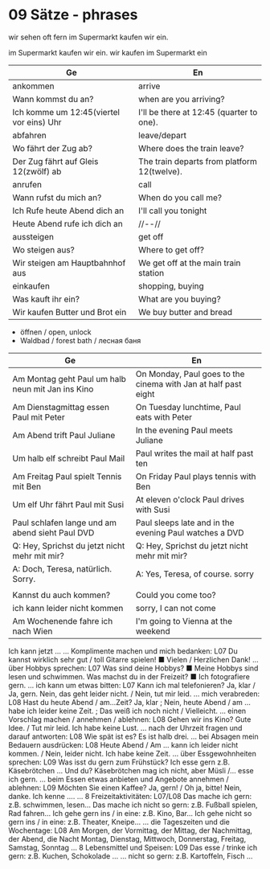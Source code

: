 # 09 Sätze - phrases

wir sehen oft fern
im Supermarkt kaufen wir ein.

im Supermarkt kaufen wir ein.
wir kaufen im Supermarkt ein


| Ge                                       | En                                          |
|------------------------------------------|---------------------------------------------|
| ankommen                                 | arrive                                      |
| Wann kommst du an?                       | when are you arriving?                      |
| Ich komme um 12:45(viertel vor eins) Uhr | I'll be there at 12:45 (quarter to one).    |
| abfahren                                 | leave/depart                                |
| Wo fährt der Zug ab?                     | Where does the train leave?                 |
| Der Zug fährt auf Gleis 12(zwölf) ab     | The train departs from platform 12(twelve). |
| anrufen                                  | call                                        |
| Wann rufst du mich an?                   | When do you call me?                        |
| Ich Rufe heute Abend dich an             | I'll call you tonight                       |
| Heute Abend rufe ich dich an             | //--//                                      |
| aussteigen                               | get off                                     |
| Wo steigen aus?                          | Where to get off?                           |
| Wir steigen am Hauptbahnhof aus          | We get off at the main train station        |
| einkaufen                                | shopping, buying                            |
| Was kauft ihr ein?                       | What are you buying?                        |
| Wir kaufen Butter und Brot ein           | We buy butter and bread                     |


- öffnen / open, unlock
- Waldbad / forest bath / лесная баня


| Ge                                                | En                                                             |
|---------------------------------------------------|----------------------------------------------------------------|
| Am Montag geht Paul um halb neun mit Jan ins Kino | On Monday, Paul goes to the cinema with Jan at half past eight |
| Am Dienstagmittag essen Paul mit Peter            | On Tuesday lunchtime, Paul eats with Peter                     |
| Am Abend trift Paul Juliane                       | In the evening Paul meets Juliane                              |
| Um halb elf schreibt Paul Mail                    | Paul writes the mail at half past ten                          |
| Am Freitag Paul spielt Tennis mit Ben             | On Friday Paul plays tennis with Ben                           |
| Um elf Uhr fährt Paul mit Susi                    | At eleven o'clock Paul drives with Susi                        |
| Paul schlafen lange und am abend sieht Paul DVD   | Paul sleeps late and in the evening Paul watches a DVD         |
| Q: Hey, Sprichst du jetzt nicht mehr mit mir?     | Q: Hey, Sprichst du jetzt nicht mehr mit mir?                  |
| A: Doch, Teresa, natürlich. Sorry.               | A: Yes, Teresa, of course. sorry                               |
|                                                   |                                                                |
| Kannst du auch kommen?                            | Could you come too?                                            |
| ich kann leider nicht kommen                      | sorry, I can not come                                          |
| Am Wochenende fahre ich nach Wien                 | I'm going to Vienna at the weekend                             |


Ich kann jetzt …
… Komplimente machen und mich bedanken: L07
Du kannst wirklich sehr gut / toll Gitarre spielen!
■ Vielen / Herzlichen Dank!
… über Hobbys sprechen: L07
Was sind deine Hobbys?
■ Meine Hobbys sind lesen und schwimmen.
Was machst du in der Freizeit?
■ Ich fotografiere gern.
… ich kann um etwas bitten: L07
Kann ich mal telefonieren?
Ja, klar / Ja, gern. Nein, das geht leider nicht. / Nein, tut mir leid.
… mich verabreden: L08
Hast du heute Abend / am…Zeit? Ja, klar ; Nein, heute Abend / am … habe ich leider keine Zeit. ;
Das weiß ich noch nicht / Vielleicht.
… einen Vorschlag machen / annehmen / ablehnen: L08
Gehen wir ins Kino? Gute Idee. / Tut mir leid. Ich habe keine Lust.
… nach der Uhrzeit fragen und darauf antworten: L08
Wie spät ist es? Es ist halb drei.
… bei Absagen mein Bedauern ausdrücken: L08
Heute Abend / Am … kann ich leider nicht kommen. / Nein, leider nicht. Ich habe keine Zeit.
… über Essgewohnheiten sprechen: L09
Was isst du gern zum Frühstück?
Ich esse gern z.B. Käsebrötchen … Und du?
Käsebrötchen mag ich nicht, aber Müsli /… esse ich gern.
… beim Essen etwas anbieten und Angebote annehmen / ablehnen: L09
Möchten Sie einen Kaffee? Ja, gern! / Oh ja, bitte! Nein, danke.
Ich kenne ….
… 8 Freizeitaktivitäten: L07/L08
Das mache ich gern: z.B. schwimmen, lesen…
Das mache ich nicht so gern: z.B. Fußball spielen, Rad fahren…
Ich gehe gern ins / in eine: z.B. Kino, Bar…
Ich gehe nicht so gern ins / in eine: z.B. Theater, Kneipe…
… die Tageszeiten und die Wochentage: L08
Am Morgen, der Vormittag, der Mittag, der Nachmittag, der Abend, die Nacht
Montag, Dienstag, Mittwoch, Donnerstag, Freitag, Samstag, Sonntag
… 8 Lebensmittel und Speisen: L09
Das esse / trinke ich gern: z.B. Kuchen, Schokolade …
… nicht so gern: z.B. Kartoffeln, Fisch …



